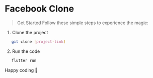 # Facebook Clone

> Get Started
Follow these simple steps to experience the magic:

1. Clone the project
```bash
   git clone [project-link]
```
2. Run the code
```bash
   flutter run
```

Happy coding 🚀
